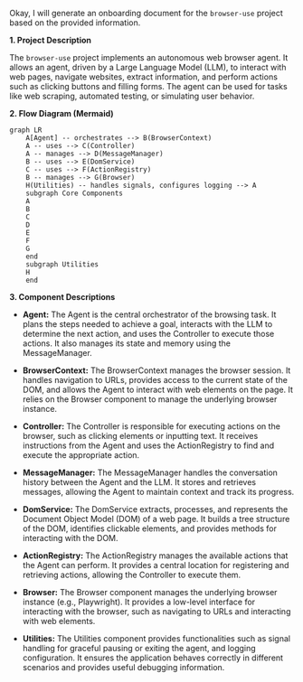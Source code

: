 Okay, I will generate an onboarding document for the `browser-use` project based on the provided information.

**1. Project Description**

The `browser-use` project implements an autonomous web browser agent. It allows an agent, driven by a Large Language Model (LLM), to interact with web pages, navigate websites, extract information, and perform actions such as clicking buttons and filling forms. The agent can be used for tasks like web scraping, automated testing, or simulating user behavior.

**2. Flow Diagram (Mermaid)**

```mermaid
graph LR
    A[Agent] -- orchestrates --> B(BrowserContext)
    A -- uses --> C(Controller)
    A -- manages --> D(MessageManager)
    B -- uses --> E(DomService)
    C -- uses --> F(ActionRegistry)
    B -- manages --> G(Browser)
    H(Utilities) -- handles signals, configures logging --> A
    subgraph Core Components
    A
    B
    C
    D
    E
    F
    G
    end
    subgraph Utilities
    H
    end
```

**3. Component Descriptions**

*   **Agent:** The Agent is the central orchestrator of the browsing task. It plans the steps needed to achieve a goal, interacts with the LLM to determine the next action, and uses the Controller to execute those actions. It also manages its state and memory using the MessageManager.

*   **BrowserContext:** The BrowserContext manages the browser session. It handles navigation to URLs, provides access to the current state of the DOM, and allows the Agent to interact with web elements on the page. It relies on the Browser component to manage the underlying browser instance.

*   **Controller:** The Controller is responsible for executing actions on the browser, such as clicking elements or inputting text. It receives instructions from the Agent and uses the ActionRegistry to find and execute the appropriate action.

*   **MessageManager:** The MessageManager handles the conversation history between the Agent and the LLM. It stores and retrieves messages, allowing the Agent to maintain context and track its progress.

*   **DomService:** The DomService extracts, processes, and represents the Document Object Model (DOM) of a web page. It builds a tree structure of the DOM, identifies clickable elements, and provides methods for interacting with the DOM.

*   **ActionRegistry:** The ActionRegistry manages the available actions that the Agent can perform. It provides a central location for registering and retrieving actions, allowing the Controller to execute them.

*   **Browser:** The Browser component manages the underlying browser instance (e.g., Playwright). It provides a low-level interface for interacting with the browser, such as navigating to URLs and interacting with web elements.

*   **Utilities:** The Utilities component provides functionalities such as signal handling for graceful pausing or exiting the agent, and logging configuration. It ensures the application behaves correctly in different scenarios and provides useful debugging information.